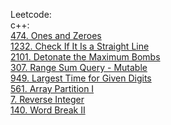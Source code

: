 Leetcode:\
c++:\
[474. Ones and Zeroes](https://github.com/Double-T1/leetcode/tree/main/400-600/474.%20Ones%20and%20Zeroes)\
[1232. Check If It Is a Straight Line](https://github.com/Double-T1/leetcode/tree/main/1200-1400/1232.%20Check%20If%20It%20Is%20a%20Straight%20Line)\
[2101. Detonate the Maximum Bombs](https://github.com/Double-T1/leetcode/tree/main/2000-2200/2101.%20Detonate%20the%20Maximum%20Bombs)\
[307. Range Sum Query - Mutable](https://github.com/Double-T1/leetcode/blob/main/200-400/307.%20Range%20Sum%20Query%20-%20Mutable/solution.cpp)\
[949. Largest Time for Given Digits](https://github.com/Double-T1/leetcode/tree/main/800-1000/949.%20Largest%20Time%20for%20Given%20Digits)\
[561. Array Partition I](https://github.com/Double-T1/leetcode/blob/main/400-600/561.%20Array%20Partition%20I/solution.cpp)\
[7. Reverse Integer](https://github.com/Double-T1/leetcode/tree/main/1-200/7.%20Reverse%20Integer)\
[140. Word Break II](https://github.com/Double-T1/leetcode/tree/main/1-200/140.%20Word%20Break%20II)
